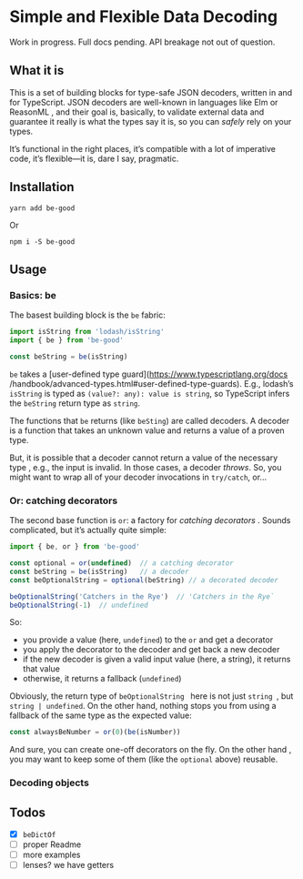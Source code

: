# Simple and Flexible Data Decoding

Work in progress. Full docs pending. API breakage not out of question.

## What it is

This is a set of building blocks for type-safe JSON decoders, written in and for
 TypeScript. JSON decoders are well-known in languages like Elm or ReasonML
 , and their goal is, basically, to validate external data and guarantee it
  really is what the types say it is, so you can _safely_ rely on your types.
  
It’s functional in the right places, it’s compatible with a lot of imperative
 code, it’s flexible—it is, dare I say, pragmatic.

## Installation

```shell script
yarn add be-good
```

Or

```shell script
npm i -S be-good
```

## Usage

### Basics: be

The basest building block is the `be` fabric:

```ts
import isString from 'lodash/isString'
import { be } from 'be-good'

const beString = be(isString)
```

`be` takes a [user-defined type guard](https://www.typescriptlang.org/docs
/handbook/advanced-types.html#user-defined-type-guards). E.g., lodash’s
 `isString` is typed as `(value?: any): value is string`, so TypeScript infers
  the `beString` return type as `string`.  

The functions that `be` returns (like `beSting`) are called decoders. A
 decoder is a function that takes an unknown value and returns a value of a proven type.
 
But, it is possible that a decoder cannot return a value of the necessary type
, e.g., the input is invalid. In those cases, a decoder _throws_. So, you
 might want to wrap all of your decoder invocations in `try/catch`, or...
 
 ### Or: catching decorators
 
 The second base function is `or`: a factory for _catching decorators_
 . Sounds complicated, but it’s actually quite simple:
 
```ts
import { be, or } from 'be-good'

const optional = or(undefined)  // a catching decorator
const beString = be(isString)   // a decoder    
const beOptionalString = optional(beString) // a decorated decoder

beOptionalString('Catchers in the Rye')  // 'Catchers in the Rye`
beOptionalString(-1)  // undefined
```

So:

- you provide a value (here, `undefined`) to the `or` and get a decorator
- you apply the decorator to the decoder and get back a new decoder
- if the new decoder is given a valid input value (here, a string), it returns
 that value
- otherwise, it returns a fallback (`undefined`)
 
 Obviously, the return type of `beOptionalString ` here is not just `string `, but `string | undefined`. On the other hand, nothing stops you from using a fallback of the same type as the expected value:
 ```ts
const alwaysBeNumber = or(0)(be(isNumber))
``` 

And sure, you can create one-off decorators on the fly. On the other hand
, you may want to keep some of them (like the `optional` above) reusable.

### Decoding objects

## Todos

- [x] `beDictOf`
- [ ] proper Readme
- [ ] more examples
- [ ] lenses? we have getters
